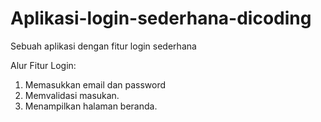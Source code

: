 # Aplikasi-login-sederhana-dicoding
Sebuah aplikasi dengan fitur login sederhana

Alur Fitur Login:
1. Memasukkan email dan password
2. Memvalidasi masukan.
3. Menampilkan halaman beranda.

